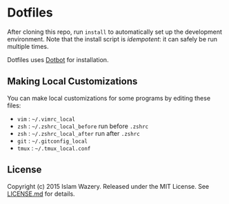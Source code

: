 Dotfiles
========

After cloning this repo, run `install` to automatically set up the development
environment. Note that the install script is *idempotent*: it can safely be run
multiple times.

Dotfiles uses [Dotbot][dotbot] for installation.

Making Local Customizations
---------------------------

You can make local customizations for some programs by editing these files:

* `vim` : `~/.vimrc_local`
* `zsh` : `~/.zshrc_local_before` run before `.zshrc`
* `zsh` : `~/.zshrc_local_after` run after `.zshrc`
* `git` : `~/.gitconfig_local`
* `tmux` : `~/.tmux_local.conf`

License
-------

Copyright (c) 2015 Islam Wazery. Released under the MIT License. See
[LICENSE.md][license] for details.

[dotbot]: https://github.com/anishathalye/dotbot
[license]: LICENSE.md
